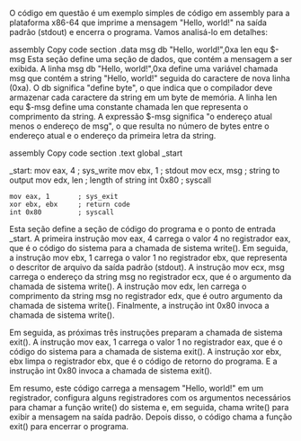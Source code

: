 O código em questão é um exemplo simples de código em assembly para a plataforma x86-64 que imprime a mensagem "Hello, world!" na saída padrão (stdout) e encerra o programa. Vamos analisá-lo em detalhes:

assembly
Copy code
section .data
    msg db "Hello, world!",0xa
    len equ $-msg
Esta seção define uma seção de dados, que contém a mensagem a ser exibida. A linha msg db "Hello, world!",0xa define uma variável chamada msg 
que contém a string "Hello, world!" seguida do caractere de nova linha (0xa). O db significa "define byte", o que indica que o compilador deve 
armazenar cada caractere da string em um byte de memória. A linha len equ $-msg define uma constante chamada len que representa o comprimento da string.
A expressão $-msg significa "o endereço atual menos o endereço de msg", o que resulta no número de bytes entre o endereço atual e o endereço da primeira letra da string.

assembly
Copy code
section .text
    global _start

_start:
    mov eax, 4       ; sys_write
    mov ebx, 1       ; stdout
    mov ecx, msg     ; string to output
    mov edx, len     ; length of string
    int 0x80         ; syscall

    mov eax, 1       ; sys_exit
    xor ebx, ebx     ; return code
    int 0x80         ; syscall
    
Esta seção define a seção de código do programa e o ponto de entrada _start. A primeira instrução mov eax, 4 carrega o valor 4 no registrador eax, que é o código do sistema
para a chamada de sistema write(). Em seguida, a instrução mov ebx, 1 carrega o valor 1 no registrador ebx, que representa o descritor de arquivo da saída padrão (stdout). 
A instrução mov ecx, msg carrega o endereço da string msg no registrador ecx, que é o argumento da chamada de sistema write(). A instrução mov edx, len carrega o comprimento da string msg no 
registrador edx, que é outro argumento da chamada de sistema write(). Finalmente, a instrução int 0x80 invoca a chamada de sistema write().

Em seguida, as próximas três instruções preparam a chamada de sistema exit(). A instrução mov eax, 1 carrega o valor 1 no registrador eax, que é o código do sistema para a chamada de sistema exit(). 
A instrução xor ebx, ebx limpa o registrador ebx, que é o código de retorno do programa. E a instrução int 0x80 invoca a chamada de sistema exit().

Em resumo, este código carrega a mensagem "Hello, world!" em um registrador, configura alguns registradores com os argumentos necessários para chamar a função write() do sistema e, em seguida,
chama write() para exibir a mensagem na saída padrão. Depois disso, o código chama a função exit() para encerrar o programa.
